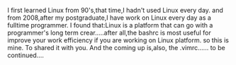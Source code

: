 I first learned Linux from 90's,that time,I hadn't used Linux every day. and
from 2008,after my postgraduate,I have work on Linux every day as a fulltime
programmer. I found that:Linux is a platform that can go with a programmer's
long term crear.....after all,the bashrc is most useful for improve your work
efficiency if you are working on Linux platform. so this is mine. To shared it
with you.
And the coming up is,also, the .vimrc......
to be continued....

